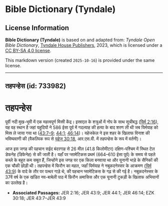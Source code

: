 # Bible Dictionary (Tyndale)

## License Information

**Bible Dictionary (Tyndale)** is based on and adapted from: _Tyndale Open Bible Dictionary_, [Tyndale House Publishers](https://tyndaleopenresources.com/), 2023, which is licensed under a [CC BY-SA 4.0 license](https://creativecommons.org/licenses/by-sa/4.0/legalcode.en).

This markdown version (created `2025-10-16`) is provided under the same license.



--------------------------------

## तहपन्हेस (id: 733982)

तहपन्हेस
========

पूर्वी नदी मुख\-भूमी में एक महत्वपूर्ण मिस्री केंद्र। इस्राएल के शत्रुओं में नोप के साथ सूचीबद्ध ([यिर्म 2:16](https://ref.ly/Jer2:16)), यह वह स्थान है जहां यहूदियों ने 586 ईसा पूर्व में गदल्याह की हत्या के बाद शरण ली थी जब यिर्मयाह को मिस्र ले जाया गया था ([43:7–9](https://ref.ly/Jer43:7-Jer43:9); [44:1](https://ref.ly/Jer44:1); [46:14](https://ref.ly/Jer46:14))। यहेजकेल ने इस शहर के खिलाफ विनाश की भविष्यवाणी की (वैकल्पिक रूप से [यहेज 30:18](https://ref.ly/Ezek30:18), आर.एस.वी. में तहपन्हेस के रूप में वर्तनी)। 

आज इस जगह की पहचान सईद बंदरगाह से 26 मील (41\.8 किलोमीटर) दक्षिण\-पश्चिम में स्थित टेल डेफनेह (डिफेनेह) से की जाती है। यहाँ पर प्सामेटिकस प्रथमं (664–610 ईसा पूर्व) के समय से पहले कब्ज़े के बहुत कम सबूत हैं, जिन्होंने इस जगह पर एक किला बनवाया था और यूनानी भाड़े के सैनिकों की एक चौकी छोड़ी थी। तहपन्हेस में फिरौन का महल, जहाँ यिर्मयाह ने नबूकदनेस्सर के आक्रमण ([यिर्म 43:9](https://ref.ly/Jer43:9)) के वादे के तौर पर पत्थर गाड़े थे, की पहचान प्सामेटिकस के गढ़ से की गई है। नबूकदनेस्सर के 37वें वर्ष के एक खंडित नव\-बाबेली पाठ में फ़िरौन अमासिस और एक यूनानी टुकड़ी के खिलाफ अभियानों का उल्लेख है।

* **Associated Passages:** JER 2:16; JER 43:9; JER 44:1; JER 46:14; EZK 30:18; JER 43:7–JER 43:9

